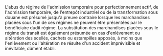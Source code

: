 L'abus du régime de l'admission temporaire pour
perfectionnement actif, de l'admission temporaire, de l'entrepôt
industriel ou de la transformation sous douane est présumé jusqu'à
preuve contraire lorsque les marchandises placées sous l'un de ces
régimes ne peuvent être présentées par le bénéficiaire dudit régime.
La substitution des marchandises placées sous le régime du transit est
également présumée en cas d'enlèvement ou altération des scellés,
cachets ou estampilles apposés, à moins que l'enlèvement ou l'altération
ne résulte d'un accident imprévisible et inévitable, dûment établi.